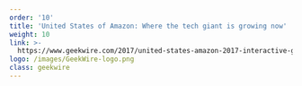 ```yaml
---
order: '10'
title: 'United States of Amazon: Where the tech giant is growing now'
weight: 10
link: >-
  https://www.geekwire.com/2017/united-states-amazon-2017-interactive-graphic-shows-tech-giant-growing-now/
logo: /images/GeekWire-logo.png
class: geekwire
---
```




